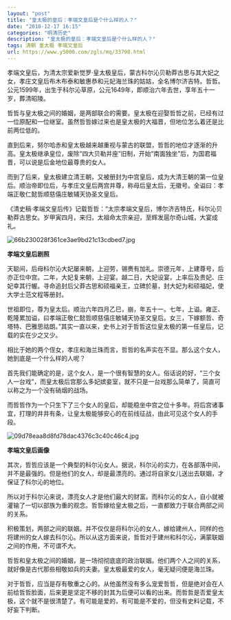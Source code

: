 ```yaml
---
layout: "post"
title: "皇太极的皇后：孝端文皇后是个什么样的人？"
date: "2018-12-17 16:15"
categories: "明清历史"
description: "皇太极的皇后：孝端文皇后是个什么样的人？"
tags: 清朝 皇太极 孝端文皇后
url: https://www.y5000.com/zgls/mq/33798.html
---
```






孝端文皇后，为清太宗爱新觉罗·皇太极皇后，蒙古科尔沁贝勒莽古思与其大妃之女，孝庄文皇后布木布泰和敏惠恭和元妃海兰珠的姑姑，全名博尔济吉特。哲哲。公元1599年，出生于科尔沁草原，公元1649年，即顺治六年去世，享年五十一岁，葬清昭陵。

哲哲与皇太极之间的婚姻，是两部联合的需要。皇太极在迎娶哲哲之前，已经有过一位原配和一位继室。虽然哲哲嫁过来也是皇太极的大福晋，但地位怎么着还是比前两位低的。

直到后来，努尔哈赤和皇太极越来越重视与蒙古的联盟，哲哲的地位才逐渐的升高。皇太极继承皇位，废除“四大贝勒并座”旧制，开始“南面独坐”后，为国君福晋，可以说是后金地位最尊贵的女人。

而到了后来，皇太极建立清王朝，又被册封为中宫皇后，成为大清王朝的第一位皇后。顺治帝即位后，与孝庄文皇后两宫并尊，称母后皇太后，无徽号。全谥曰：孝端正敬仁懿哲顺慈僖庄敏辅天协圣文皇后。

《清史稿·孝端文皇后传》记载哲哲：“太宗孝端文皇后，博尔济吉特氏，科尔沁贝勒莽古思女。岁甲寅四月，来归，太祖命太宗亲迎，至辉发扈尔奇山城，大宴成礼。

![66b230028f361ce3ae9bd21c13cdbed7.jpg](https://img.y5000.com/uploads/allimg/180929/66b230028f361ce3ae9bd21c13cdbed7.jpg)

 **孝端文皇后剧照**

天聪间，后母科尔沁大妃屡来朝，上迎劳，锡赉有加礼。崇德元年，上建尊号，后亦正位中宫。二年，大妃复来朝，上迎宴。越二日，大妃设宴，上率后及贵妃、庄妃幸其行幄。寻命追封后父莽古思和硕福亲王，立碑於墓，封大妃为和硕福妃，使大学士范文程等册封。

世祖即位，尊为皇太后。顺治六年四月乙巳，崩，年五十一。七年，上谥。雍正、乾隆累加谥，曰孝端正敬仁懿哲顺慈僖庄敏辅天协圣文皇后。女三，下嫁额哲、奇塔特、巴雅思祜朗。”其实一直以来，史书上对于哲哲这位皇太极的第一任皇后，记载的实在少之又少。

相比于她的两个侄女，孝庄和海兰珠而言，哲哲的名声实在不显。那么这个女人，她到底是一个什么样的人呢？

首先我们能确定的是，这个女人，是一个很有智慧的女人。俗话说的好，“三个女人一台戏”，而皇太极后宫那么多妃嫔妾室，就不只是一台戏那么简单了，简直可以称之为一个没有硝烟的战场。

而哲哲作为一个只生下了三个女人的皇后，却能稳坐中宫之位十多年。将后宫诸事宜，打理的井井有条，让皇太极能够安心的在前线征战，由此可见这个女人的手段。

![09d78eaa8d8fd78dac4376c3c40c46c4.jpg](https://img.y5000.com/uploads/allimg/180929/09d78eaa8d8fd78dac4376c3c40c46c4.jpg)

 **孝端文皇后画像**

其次，哲哲应该是一个典型的科尔沁女人。据说，科尔沁的实力，在各部落中间，并不是最强的。但是他们的女人，却是最漂亮的。通过将自家女儿送出去联姻，才保证了科尔沁的地位。

所以对于科尔沁来说，漂亮女人才是他们最大的财富。而科尔沁的女人，自小就被灌输了一切以部族为重的观念。哲哲嫁给皇太极之后，一直都致力于联合两部之间的关系。

积极策划，两部之间的联姻。并不仅仅是将科尔沁的女人，嫁给建州人，同样的也将建州的女人嫁去科尔沁。所以从这方面来说，哲哲对于建州和科尔沁，满蒙联姻之间的作用，不可谓不大。

哲哲和皇太极之间的婚姻，是一场彻彻底底的政治联姻。他们两个人之间的关系，就好像是古代那些相敬如兵的夫妻。皇太极最爱的女人，毫无疑问便是海兰珠。

对于哲哲，应当是存有敬重之心的。从他虽然没有多么宠爱哲哲，但是绝对会在人前给哲哲脸面，后来更是坚定不移的封其为后便可以看的出来。而哲哲是否爱皇太极，这个就不是很清楚了。有可能是爱的，有可能是不爱的，但没有史料记载，不好妄下判断。
